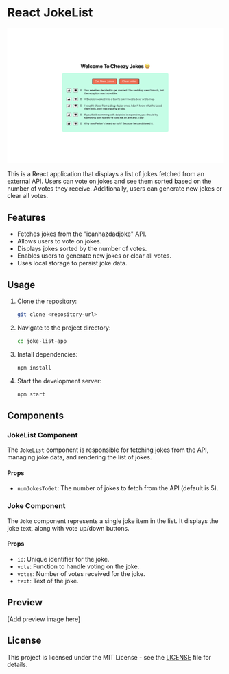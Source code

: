 # React JokeList

![Joklist Preview](./jokelist.png)

This is a React application that displays a list of jokes fetched from an external API. Users can vote on jokes and see them sorted based on the number of votes they receive. Additionally, users can generate new jokes or clear all votes.

## Features

- Fetches jokes from the "icanhazdadjoke" API.
- Allows users to vote on jokes.
- Displays jokes sorted by the number of votes.
- Enables users to generate new jokes or clear all votes.
- Uses local storage to persist joke data.

## Usage

1. Clone the repository:

   ```bash
   git clone <repository-url>
   ```

2. Navigate to the project directory:

   ```bash
   cd joke-list-app
   ```

3. Install dependencies:

   ```bash
   npm install
   ```

4. Start the development server:

   ```bash
   npm start
   ```

## Components

### JokeList Component

The `JokeList` component is responsible for fetching jokes from the API, managing joke data, and rendering the list of jokes.

#### Props

- `numJokesToGet`: The number of jokes to fetch from the API (default is 5).

### Joke Component

The `Joke` component represents a single joke item in the list. It displays the joke text, along with vote up/down buttons.

#### Props

- `id`: Unique identifier for the joke.
- `vote`: Function to handle voting on the joke.
- `votes`: Number of votes received for the joke.
- `text`: Text of the joke.

## Preview

[Add preview image here]

## License

This project is licensed under the MIT License - see the [LICENSE](LICENSE) file for details.
